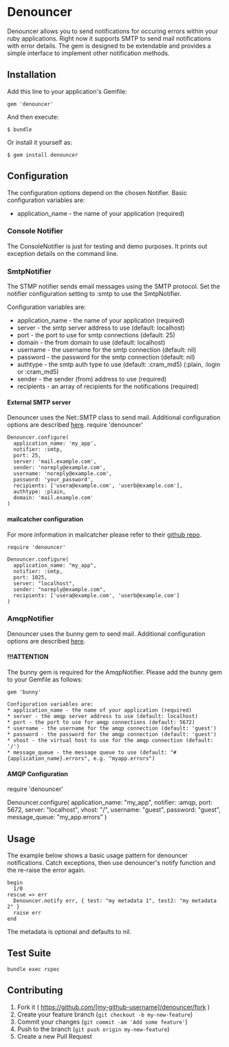 # Denouncer

Denouncer allows you to send notifications for occuring errors within your ruby applications.
Right now it supports SMTP to send mail notifications with error details.
The gem is designed to be extendable and provides a simple interface to implement other notification
methods.

## Installation

Add this line to your application's Gemfile:

    gem 'denouncer'


And then execute:

    $ bundle

Or install it yourself as:

    $ gem install denouncer

## Configuration

The configuration options depend on the chosen Notifier.
Basic configuration variables are:
* application_name - the name of your application (required)

### Console Notifier

The ConsoleNotifier is just for testing and demo purposes. It prints out exception details on the command line.

### SmtpNotifier

The STMP notifier sends email messages using the SMTP protocol.
Set the notifier configuration setting to :smtp to use the SmtpNotifier.

Configuration variables are:
* application_name - the name of your application (required)
* server - the smtp server address to use (default: localhost)
* port - the port to use for smtp connections (default: 25)
* domain - the from domain to use (default: localhost)
* username - the username for the smtp connection (default: nil)
* password - the password for the smtp connection (default: nil)
* authtype - the smtp auth type to use (default: :cram_md5) (:plain, :login or :cram_md5)
* sender - the sender (from) address to use (required)
* recipients - an array of recipients for the notifications (required)

#### External SMTP server

Denouncer uses the Net::SMTP class to send mail. Additional configuration options are described [here](http://ruby-doc.org/stdlib-2.0/libdoc/net/smtp/rdoc/Net/SMTP.html).
    require 'denouncer'

    Denouncer.configure(
      application_name: 'my_app',
      notifier: :smtp,
      port: 25,
      server: 'mail.example.com',
      sender: 'noreply@example.com',
      username: 'noreply@example.com',
      password: 'your_password',
      recipients: ['usera@example.com', 'userb@example.com'],
      authtype: :plain,
      domain: 'mail.example.com'
    )

#### mailcatcher configuration

For more information in mailcatcher please refer to their [github repo](https://github.com/sj26/mailcatcher).

    require 'denouncer'

    Denouncer.configure(
      application_name: "my_app",
      notifier: :smtp,
      port: 1025,
      server: "localhost",
      sender: "noreply@example.com",
      recipients: ['usera@example.com', 'userb@example.com']
    )

### AmqpNotifier

Denouncer uses the bunny gem to send mail. Additional configuration options are described [here](http://reference.rubybunny.info/).

#### !!!ATTENTION

The bunny gem is required for the AmqpNotifier. Please add the bunny gem to your Gemfile as follows:

    gem 'bunny'

    Configuration variables are:
    * application_name - the name of your application (required)
    * server - the amqp server address to use (default: localhost)
    * port - the port to use for amqp connections (default: 5672)
    * username - the username for the amqp connection (default: 'guest')
    * password - the password for the amqp connection (default: 'guest')
    * vhost - the virtual host to use for the amqp connection (default: '/')
    * message_queue - the message queue to use (default: "#{application_name}.errors", e.g. "myapp.errors")

#### AMQP Configuration

require 'denouncer'

Denouncer.configure(
  application_name: "my_app",
  notifier: :amqp,
  port: 5672,
  server: "localhost",
  vhost: "/",
  username: "guest",
  password: "guest",
  message_queue: "my_app.errors"
)

## Usage

The example below shows a basic usage pattern for denouncer notifications.
Catch exceptions, then use denouncer's notify function and the re-raise the error again.

    begin
      1/0
    rescue => err
      Denouncer.notify err, { test: "my metadata 1", test2: "my metadata 2" }
      raise err
    end

The metadata is optional and defaults to nil.

## Test Suite

    bundle exec rspec

## Contributing

1. Fork it ( https://github.com/[my-github-username]/denouncer/fork )
2. Create your feature branch (`git checkout -b my-new-feature`)
3. Commit your changes (`git commit -am 'Add some feature'`)
4. Push to the branch (`git push origin my-new-feature`)
5. Create a new Pull Request
